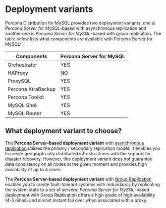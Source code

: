# Deployment variants

Percona Distribution for MySQL provides two deployment variants: one is *Percona Server for MySQL*-based with asynchronous replication and another one is *Percona Server for MySQL*-based with group replication. The table below lists what components are available with Percona Server for MySQL:

| Components   | Percona Server for MySQL   |
| ------------ | ---------------------------|
| Orchestrator | YES                        |
| HAProxy      | NO                         |
| ProxySQL     | YES                        |
| Percona XtraBackup | YES                  |
| Percona Toolkit      | YES                |
| MySQL Shell  | YES                        |
| MySQL Router | YES                        |

## What deployment variant to choose?

The **Percona Server-based deployment variant** with [asynchronous replication](https://dev.mysql.com/doc/refman/{{vers}}/en/replication.html) utilizes the primary / secondary replication model. It enables you to create geographically distributed infrastructures with the support for disaster recovery. However, this deployment variant does not guarantee data consistency on all nodes at the given moment and provides high availability  of up to 4 nines.

The **Percona Server-based deployment variant** with [Group Replication](https://dev.mysql.com/doc/refman/{{vers}}/en/group-replication.html) enables you to create fault-tolerant systems with redundancy by replicating the system state to a set of servers. *Percona Server for MySQL*-based deployment with Group Replication  offers a high grade of high availability (4-5 nines) and almost instant fail over when associated with a proxy.

